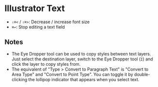 # Illustrator Text

- `⇧⌘<` / `⇧⌘>`: Decrease / increase font size
- `⌘↩`: Stop editing a text field

## Notes

- The Eye Dropper tool can be used to copy styles between text layers. Just select the destination layer, switch to the Eye Dropper tool (`I`) and click the layer to copy styles from.
- The equivalent of "Type > Convert to Paragraph Text" is "Convert to Area Type" and "Convert to Point Type". You can toggle it by double-clicking the lollipop indicator that appears when you select text.
